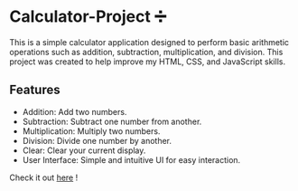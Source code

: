 # Calculator-Project ➗

This is a simple calculator application designed to perform basic arithmetic operations such as addition, subtraction, multiplication, and division. This project was created to help improve my HTML, CSS, and JavaScript skills.

## Features
- Addition: Add two numbers.
- Subtraction: Subtract one number from another.
- Multiplication: Multiply two numbers.
- Division: Divide one number by another.
- Clear: Clear your current display.
- User Interface: Simple and intuitive UI for easy interaction.

Check it out [here](https://sofiabsv.github.io/calculator-project/) !
